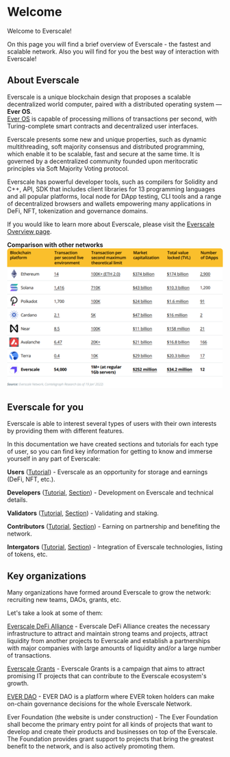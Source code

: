 # Welcome

Welcome to Everscale!

On this page you will find a brief overview of Everscale - the fastest and scalable network.
Also you will find for you the best way of interaction with Everscale! 

## About Everscale

Everscale is a unique blockchain design that proposes a scalable decentralized world computer, paired with a distributed operating system — **Ever OS**.  
[Ever OS](../arch/06-ever-os.md) is capable of processing millions of transactions per second, with Turing-complete smart contracts and decentralized user interfaces.  

Everscale presents some new and unique properties, such as dynamic multithreading, soft majority consensus and distributed programming, which enable it to be scalable, fast and secure at the same time. It is governed by a decentralized community founded upon meritocratic principles via Soft Majority Voting protocol.  

Everscale has powerful developer tools, such as compilers for Solidity and C++, API, SDK that includes client libraries for 13 programming languages and all popular platforms, local node for DApp testing, CLI tools and a range of decentralized browsers and wallets empowering many applications in DeFi, NFT, tokenization and governance domains.

If you would like to learn more about Everscale, please visit the [Everscale Overview page](everscale-overview).

**Comparison with other networks**
![Comparison with other networks](img/comparison.svg)

## Everscale for you

Everscale is able to interest several types of users with their own interests by providing them with different features.

In this documentation we have created sections and tutorials for each type of user, so you can find key information for getting to know and immerse yourself in any part of Everscale:

**Users** ([Tutorial](tutorial/users.md)) - Everscale as an opportunity for storage and earnings (DeFi, NFT, etc.).

**Developers** ([Tutorial](tutorial/developers.md), [Section](../develop/)) - Development on Everscale and technical details.

**Validators** ([Tutorial](tutorial/validators.md), [Section](../validate/)) - Validating and staking. 

**Contributors** ([Tutorial](tutorial/contributors.md), [Section](../contribute/)) - Earning on partnership and benefiting the network.

**Intergators** ([Tutorial](../integrate/tutorial/), [Section](../integrate/)) - Integration of Everscale technologies, listing of tokens, etc.

## Key organizations

Many organizations have formed around Everscale to grow the network: recruiting new teams, DAOs, grants, etc.

Let's take a look at some of them:

[Everscale DeFi Alliance](https://everalliance.org/) - Everscale DeFi Alliance creates the necessary infrastructure to attract and maintain strong teams and projects, attract liquidity from another projects to Everscale and establish a partnerships with major companies with large amounts of liquidity and/or a large number of transactions.

[Everscale Grants](https://everscale.network/developers/grants) - Everscale Grants is a campaign that aims to attract promising IT projects that can contribute to the Everscale ecosystem's growth. 

[EVER DAO](https://everdao.net/governance) - EVER DAO is a platform where EVER token holders can make on-chain governance decisions for the whole Everscale Network.

Ever Foundation (the website is under construction) - The Ever Foundation shall become the primary entry point for all kinds of projects that want to develop and create their products and businesses on top of the Everscale.   
The Foundation provides grant support to projects that bring the greatest benefit to the network, and is also actively promoting them.
